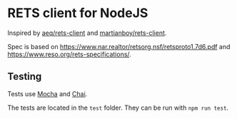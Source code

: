 # RETS client for NodeJS

Inspired by [aeq/rets-client](https://github.com/aeq/rets-client) and [martianboy/rets-client](https://github.com/martianboy/rets-client).

Spec is based on <https://www.nar.realtor/retsorg.nsf/retsproto1.7d6.pdf> and <https://www.reso.org/rets-specifications/>.

## Testing

Tests use [Mocha](https://mochajs.org/) and [Chai](https://www.chaijs.com/).

The tests are located in the `test` folder. They can be run with `npm run test`.

